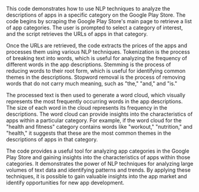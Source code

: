 This code demonstrates how to use NLP techniques to analyze the descriptions of apps in a specific category on the Google Play Store. The code begins by scraping the Google Play Store's main page to retrieve a list of app categories. The user is prompted to select a category of interest, and the script retrieves the URLs of apps in that category.

Once the URLs are retrieved, the code extracts the prices of the apps and processes them using various NLP techniques. Tokenization is the process of breaking text into words, which is useful for analyzing the frequency of different words in the app descriptions. Stemming is the process of reducing words to their root form, which is useful for identifying common themes in the descriptions. Stopword removal is the process of removing words that do not carry much meaning, such as "the," "and," and "is."

The processed text is then used to generate a word cloud, which visually represents the most frequently occurring words in the app descriptions. The size of each word in the cloud represents its frequency in the descriptions. The word cloud can provide insights into the characteristics of apps within a particular category. For example, if the word cloud for the "health and fitness" category contains words like "workout," "nutrition," and "health," it suggests that these are the most common themes in the descriptions of apps in that category.

The code provides a useful tool for analyzing app categories in the Google Play Store and gaining insights into the characteristics of apps within those categories. It demonstrates the power of NLP techniques for analyzing large volumes of text data and identifying patterns and trends. By applying these techniques, it is possible to gain valuable insights into the app market and identify opportunities for new app development.
